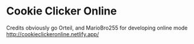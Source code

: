 # Cookie Clicker Online
Credits obviously go Orteil, and MarioBro255 for developing online mode http://cookieclickeronline.netlify.app/
